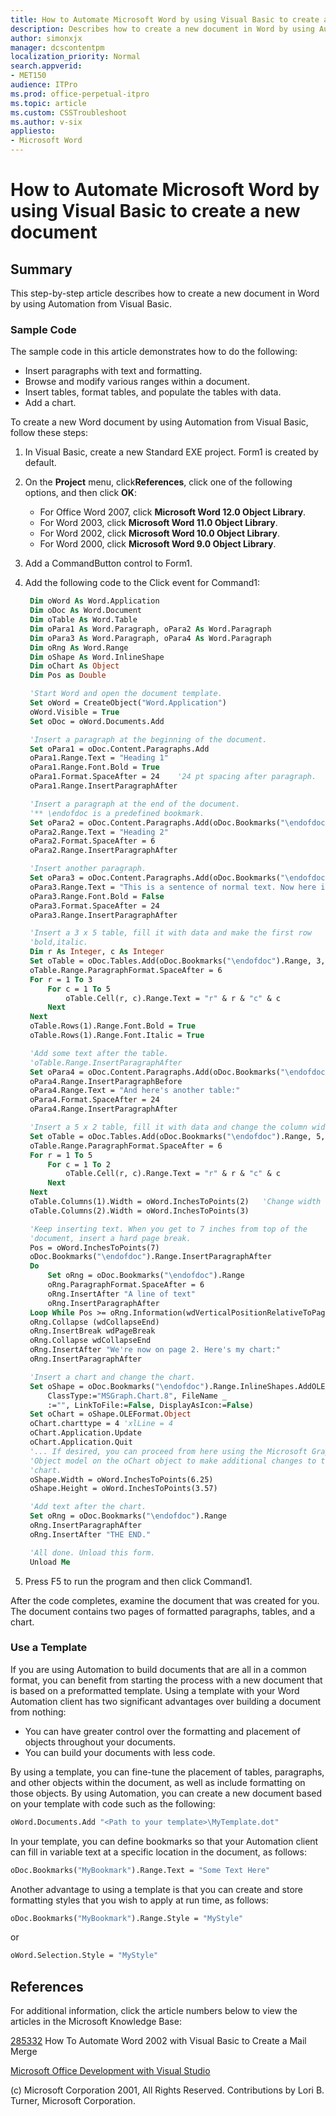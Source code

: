 ```yaml
---
title: How to Automate Microsoft Word by using Visual Basic to create a new document
description: Describes how to create a new document in Word by using Automation from Visual Basic.
author: simonxjx
manager: dcscontentpm
localization_priority: Normal
search.appverid: 
- MET150
audience: ITPro
ms.prod: office-perpetual-itpro
ms.topic: article
ms.custom: CSSTroubleshoot
ms.author: v-six
appliesto:
- Microsoft Word
---
```


# How to Automate Microsoft Word by using Visual Basic to create a new document

## Summary

This step-by-step article describes how to create a new document in Word by using Automation from Visual Basic.

### Sample Code
 
The sample code in this article demonstrates how to do the following: 

- Insert paragraphs with text and formatting.   
- Browse and modify various ranges within a document.   
- Insert tables, format tables, and populate the tables with data.   
- Add a chart.   
 
To create a new Word document by using Automation from Visual Basic, follow these steps: 

1. In Visual Basic, create a new Standard EXE project. Form1 is created by default.   
2. On the **Project** menu, click**References**, click one of the following options, and then click **OK**:
   - For Office Word 2007, click **Microsoft Word 12.0 Object Library**.   
   - For Word 2003, click **Microsoft Word 11.0 Object Library**.   
   - For Word 2002, click **Microsoft Word 10.0 Object Library**.   
   - For Word 2000, click **Microsoft Word 9.0 Object Library**.   
   
3. Add a CommandButton control to Form1.   
4. Add the following code to the Click event for Command1:

   ```vb
    Dim oWord As Word.Application
    Dim oDoc As Word.Document
    Dim oTable As Word.Table
    Dim oPara1 As Word.Paragraph, oPara2 As Word.Paragraph
    Dim oPara3 As Word.Paragraph, oPara4 As Word.Paragraph
    Dim oRng As Word.Range
    Dim oShape As Word.InlineShape
    Dim oChart As Object
    Dim Pos as Double

    'Start Word and open the document template.
    Set oWord = CreateObject("Word.Application")
    oWord.Visible = True
    Set oDoc = oWord.Documents.Add

    'Insert a paragraph at the beginning of the document.
    Set oPara1 = oDoc.Content.Paragraphs.Add
    oPara1.Range.Text = "Heading 1"
    oPara1.Range.Font.Bold = True
    oPara1.Format.SpaceAfter = 24    '24 pt spacing after paragraph.
    oPara1.Range.InsertParagraphAfter

    'Insert a paragraph at the end of the document.
    '** \endofdoc is a predefined bookmark.
    Set oPara2 = oDoc.Content.Paragraphs.Add(oDoc.Bookmarks("\endofdoc").Range)
    oPara2.Range.Text = "Heading 2"
    oPara2.Format.SpaceAfter = 6
    oPara2.Range.InsertParagraphAfter

    'Insert another paragraph.
    Set oPara3 = oDoc.Content.Paragraphs.Add(oDoc.Bookmarks("\endofdoc").Range)
    oPara3.Range.Text = "This is a sentence of normal text. Now here is a table:"
    oPara3.Range.Font.Bold = False
    oPara3.Format.SpaceAfter = 24
    oPara3.Range.InsertParagraphAfter

    'Insert a 3 x 5 table, fill it with data and make the first row
    'bold,italic.
    Dim r As Integer, c As Integer
    Set oTable = oDoc.Tables.Add(oDoc.Bookmarks("\endofdoc").Range, 3, 5)
    oTable.Range.ParagraphFormat.SpaceAfter = 6
    For r = 1 To 3
        For c = 1 To 5
            oTable.Cell(r, c).Range.Text = "r" & r & "c" & c
        Next
    Next
    oTable.Rows(1).Range.Font.Bold = True
    oTable.Rows(1).Range.Font.Italic = True

    'Add some text after the table.
    'oTable.Range.InsertParagraphAfter
    Set oPara4 = oDoc.Content.Paragraphs.Add(oDoc.Bookmarks("\endofdoc").Range)
    oPara4.Range.InsertParagraphBefore
    oPara4.Range.Text = "And here's another table:"
    oPara4.Format.SpaceAfter = 24
    oPara4.Range.InsertParagraphAfter

    'Insert a 5 x 2 table, fill it with data and change the column widths.
    Set oTable = oDoc.Tables.Add(oDoc.Bookmarks("\endofdoc").Range, 5, 2)
    oTable.Range.ParagraphFormat.SpaceAfter = 6
    For r = 1 To 5
        For c = 1 To 2
            oTable.Cell(r, c).Range.Text = "r" & r & "c" & c
        Next
    Next
    oTable.Columns(1).Width = oWord.InchesToPoints(2)   'Change width of columns 1 & 2.
    oTable.Columns(2).Width = oWord.InchesToPoints(3)

    'Keep inserting text. When you get to 7 inches from top of the
    'document, insert a hard page break.
    Pos = oWord.InchesToPoints(7)
    oDoc.Bookmarks("\endofdoc").Range.InsertParagraphAfter
    Do
        Set oRng = oDoc.Bookmarks("\endofdoc").Range
        oRng.ParagraphFormat.SpaceAfter = 6
        oRng.InsertAfter "A line of text"
        oRng.InsertParagraphAfter
    Loop While Pos >= oRng.Information(wdVerticalPositionRelativeToPage)
    oRng.Collapse (wdCollapseEnd)
    oRng.InsertBreak wdPageBreak
    oRng.Collapse wdCollapseEnd
    oRng.InsertAfter "We're now on page 2. Here's my chart:"
    oRng.InsertParagraphAfter

    'Insert a chart and change the chart.
    Set oShape = oDoc.Bookmarks("\endofdoc").Range.InlineShapes.AddOLEObject( _
        ClassType:="MSGraph.Chart.8", FileName _
        :="", LinkToFile:=False, DisplayAsIcon:=False)
    Set oChart = oShape.OLEFormat.Object
    oChart.charttype = 4 'xlLine = 4
    oChart.Application.Update
    oChart.Application.Quit
    '... If desired, you can proceed from here using the Microsoft Graph 
    'Object model on the oChart object to make additional changes to the
    'chart.
    oShape.Width = oWord.InchesToPoints(6.25)
    oShape.Height = oWord.InchesToPoints(3.57)

    'Add text after the chart.
    Set oRng = oDoc.Bookmarks("\endofdoc").Range
    oRng.InsertParagraphAfter
    oRng.InsertAfter "THE END."

    'All done. Unload this form.
    Unload Me

    ```

5. Press F5 to run the program and then click Command1.   
 
After the code completes, examine the document that was created for you. The document contains two pages of formatted paragraphs, tables, and a chart.

### Use a Template
 
If you are using Automation to build documents that are all in a common format, you can benefit from starting the process with a new document that is based on a preformatted template. Using a template with your Word Automation client has two significant advantages over building a document from nothing: 

- You can have greater control over the formatting and placement of objects throughout your documents.   
- You can build your documents with less code.   
 
By using a template, you can fine-tune the placement of tables, paragraphs, and other objects within the document, as well as include formatting on those objects. By using Automation, you can create a new document based on your template with code such as the following: 

```vb
oWord.Documents.Add "<Path to your template>\MyTemplate.dot"
```
 
In your template, you can define bookmarks so that your Automation client can fill in variable text at a specific location in the document, as follows: 

```vb
oDoc.Bookmarks("MyBookmark").Range.Text = "Some Text Here"
```
 
Another advantage to using a template is that you can create and store formatting styles that you wish to apply at run time, as follows: 

```vb
oDoc.Bookmarks("MyBookmark").Range.Style = "MyStyle"
```

or

```vb
oWord.Selection.Style = "MyStyle"
```

## References

For additional information, click the article numbers below to view the articles in the Microsoft Knowledge Base: 

[285332](https://support.microsoft.com/help/285332) How To Automate Word 2002 with Visual Basic to Create a Mail Merge

[Microsoft Office Development with Visual Studio](https://msdn.microsoft.com/library/aa188489%28office.10%29.aspx) 

(c) Microsoft Corporation 2001, All Rights Reserved. Contributions by Lori B. Turner, Microsoft Corporation.
